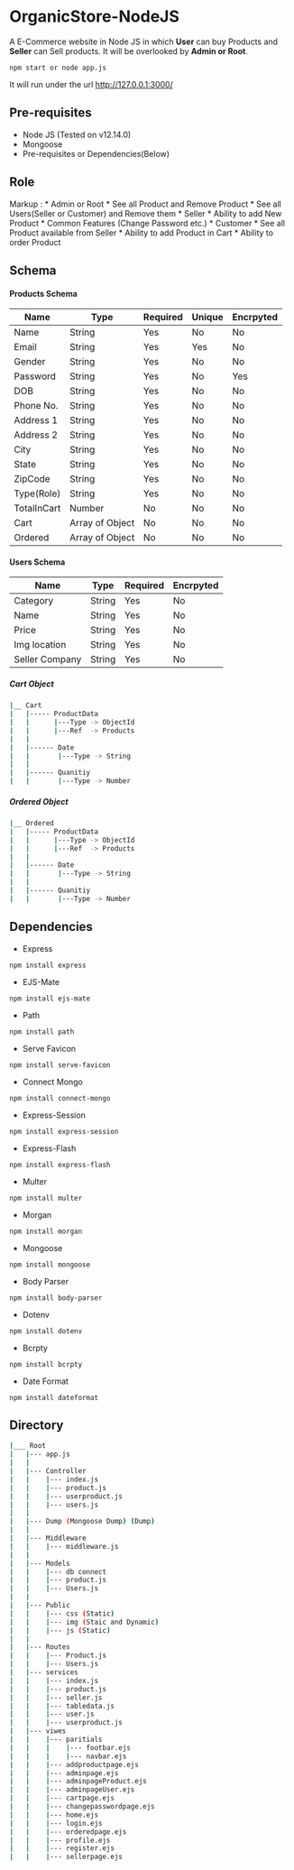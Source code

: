 # OrganicStore-NodeJS
A E-Commerce website in Node JS in which <b>User</b> can buy Products and <b>Seller</b> can Sell products. It will be overlooked by <b>Admin or Root</b>. 

```
npm start or node app.js
```
It will run under the url http://127.0.0.1:3000/

Pre-requisites
--------------

- Node JS (Tested on v12.14.0)
- Mongoose
- Pre-requisites or Dependencies(Below)

Role
------
Markup : * Admin or Root
              * See all Product and Remove Product
              * See all Users(Seller or Customer) and Remove them
          * Seller
              * Ability to add New Product
              * Common Features (Change Password etc.)
          * Customer
              * See all Product available from Seller
              * Ability to add Product in Cart
              * Ability to order Product


Schema
------
<h4><b>Products Schema</b></h4>

| Name  | Type | Required | Unique | Encrpyted|
| ------------- | ------------- | ------------- | ------------- | ------------- |
| Name  | String  | Yes | No | No |
| Email  | String  | Yes | Yes | No |
| Gender | String | Yes | No | No |
| Password | String | Yes | No | Yes |
| DOB | String | Yes | No | No |
| Phone No. | String | Yes | No | No |
| Address 1 | String | Yes | No | No |
| Address 2 | String | Yes | No | No |
| City | String | Yes | No | No |
| State | String | Yes | No | No |
| ZipCode | String | Yes | No | No |
| Type(Role) | String | Yes | No | No |
| TotalInCart | Number | No | No | No |
| Cart | Array of Object | No | No | No |
| Ordered | Array of Object | No | No | No |

<h4><b>Users Schema</b></h4>

| Name  | Type | Required  | Encrpyted|
| ------------- | ------------- | ------------- | ------------- |
| Category  | String  | Yes | No |
| Name  | String  | Yes | No |
| Price  | String  | Yes | No |
| Img location  | String  | Yes | No |
| Seller Company  | String  | Yes | No |


<h5><b>Cart Object</b></h5>

```bash
|__ Cart
|   |----- ProductData
|   |      |---Type -> ObjectId
|   |      |---Ref  -> Products
|   |
|   |------ Date
|   |       |---Type -> String
|   |
|   |------ Quanitiy
|   |       |---Type -> Number
```

<h5><b>Ordered Object</b></h5>

```bash
|__ Ordered
|   |----- ProductData
|   |      |---Type -> ObjectId
|   |      |---Ref  -> Products
|   |
|   |------ Date
|   |       |---Type -> String
|   |
|   |------ Quanitiy
|   |       |---Type -> Number
```

Dependencies
------------
- Express
```
npm install express
```
- EJS-Mate
```
npm install ejs-mate
```
- Path
```
npm install path
```
- Serve Favicon
```
npm install serve-favicon
```
- Connect Mongo
```
npm install connect-mongo
```
- Express-Session
```
npm install express-session
```
- Express-Flash
```
npm install express-flash
```
- Multer
````
npm install multer
````
- Morgan
```
npm install morgan
```
- Mongoose
```
npm install mongoose
```
- Body Parser
```
npm install body-parser
```
- Dotenv
```
npm install dotenv
```
- Bcrpty
```
npm install bcrpty
```
- Date Format
```
npm install dateformat
```
Directory
----------

```bash
|___ Root
|   |--- app.js
|   |
|   |--- Controller
|   |    |--- index.js
|   |    |--- product.js
|   |    |--- userproduct.js
|   |    |--- users.js
|   |
|   |--- Dump (Mongoose Dump) (Dump)
|   |
|   |--- Middleware
|   |    |--- middleware.js
|   |
|   |--- Models
|   |    |--- db connect
|   |    |--- product.js
|   |    |--- Users.js
|   |
|   |--- Public
|   |    |--- css (Static)
|   |    |--- img (Staic and Dynamic)
|   |    |--- js (Static)
|   |
|   |--- Routes
|   |    |--- Product.js
|   |    |--- Users.js
|   |--- services
|   |    |--- index.js
|   |    |--- product.js
|   |    |--- seller.js
|   |    |--- tabledata.js
|   |    |--- user.js
|   |    |--- userproduct.js
|   |--- viwes
|   |    |--- paritials
|   |    |    |--- footbar.ejs
|   |    |    |--- navbar.ejs
|   |    |--- addproductpage.ejs
|   |    |--- adminpage.ejs
|   |    |--- adminpageProduct.ejs
|   |    |--- adminpageUser.ejs
|   |    |--- cartpage.ejs
|   |    |--- changepasswordpage.ejs
|   |    |--- home.ejs
|   |    |--- login.ejs
|   |    |--- orderedpage.ejs
|   |    |--- profile.ejs
|   |    |--- register.ejs
|   |    |--- sellerpage.ejs
```
